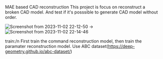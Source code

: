 MAE based CAD reconstruction
This project is focus on reconstruct a broken CAD model. And test if it's posssible to generate CAD model without order.

![Screenshot from 2023-11-02 22-12-50](https://github.com/ShuhangGe/HPML/assets/118200929/3acd0270-60b4-4716-9054-d04f89f3f8a8) ->  ![Screenshot from 2023-11-02 22-14-46](https://github.com/ShuhangGe/HPML/assets/118200929/1aff8f80-1b21-4338-b55f-a0bccb02915f)

train:/n
First train the command reconstruction model, then train the paramater reconstruction model. Use ABC dataset(https://deep-geometry.github.io/abc-dataset/)

